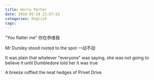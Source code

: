 ```yaml
---
title: Harry Porter
date: 2018-05-24 21:57:53
categories: English
tags:
---
```


"You flatter me" 你在恭维我

Mr Dursley stood rooted to the spot 一动不动

It was plain that whatever "everyone" was saying, she was not going to believe it until Dumbledore told her it was true

A breeze ruffled the neat hedges of Privet Drive
